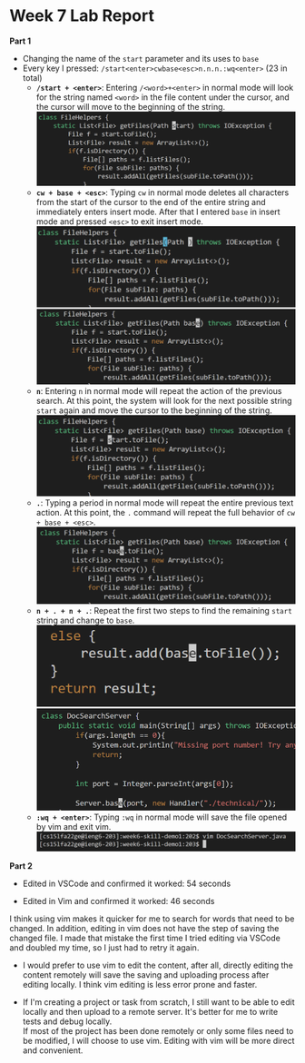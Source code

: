 # Week 7 Lab Report
**Part 1**

* Changing the name of the `start` parameter and its uses to `base`
* Every key I pressed: `/start<enter>cwbase<esc>n.n.n.:wq<enter>` (23 in total)
    * **`/start + <enter>`**: Entering `/<word>+<enter>` in normal mode will look for the string named `<word>` in the file content under the cursor, and the cursor will move to the beginning of the string.
    ![Image](pic/LR4.1/1.png)
    * **`cw + base + <esc>`**: Typing `cw` in normal mode deletes all characters from the start of the cursor to the end of the entire string and immediately enters insert mode. After that I entered `base` in insert mode and pressed `<esc>` to exit insert mode.
    ![Image](pic/LR4.1/2.1.png)
    ![Image](pic/LR4.1/2.2.png)
    * **`n`**: Entering `n` in normal mode will repeat the action of the previous search. At this point, the system will look for the next possible string `start` again and move the cursor to the beginning of the string.
    ![Image](pic/LR4.1/3.png)
    * **`.`**: Typing a period in normal mode will repeat the entire previous text action. At this point, the `.` command will repeat the full behavior of `cw + base + <esc>`.
    ![Image](pic/LR4.1/4.png)
    * **`n + . + n + .`**: Repeat the first two steps to find the remaining `start` string and change to `base`.
    ![Image](pic/LR4.1/5.1.png)
    ![Image](pic/LR4.1/5.2.png)
    * **`:wq + <enter>`**: Typing `:wq` in normal mode will save the file opened by vim and exit vim.
    ![Image](pic/LR4.1/6.png)

**Part 2**

* Edited in VSCode and confirmed it worked: 54 seconds

* Edited in Vim and confirmed it worked: 46 seconds

I think using vim makes it quicker for me to search for words that need to be changed. In addition, editing in vim does not have the step of saving the changed file. I made that mistake the first time I tried editing via VSCode and doubled my time, so I just had to retry it again.

* I would prefer to use vim to edit the content, after all, directly editing the content remotely will save the saving and uploading process after editing locally. I think vim editing is less error prone and faster.

* If I'm creating a project or task from scratch, I still want to be able to edit locally and then upload to a remote server. It's better for me to write tests and debug locally.\
If most of the project has been done remotely or only some files need to be modified, I will choose to use vim. Editing with vim will be more direct and convenient.